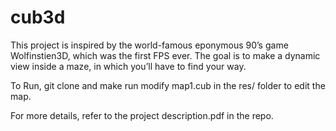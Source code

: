 # cub3d
This project is inspired by the world-famous eponymous 90’s game Wolfinstien3D, which was the first FPS ever.  The goal is to make a dynamic view inside a maze, in which you’ll have to find your way. 


To Run, git clone and make run
modify map1.cub in the res/ folder to edit the map.

For more details, refer to the project description.pdf in the repo.
